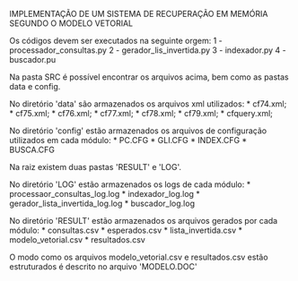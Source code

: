 IMPLEMENTAÇÃO DE UM SISTEMA DE RECUPERAÇÃO EM MEMÓRIA SEGUNDO O MODELO VETORIAL

Os códigos devem ser executados na seguinte orgem:
	1 - processador_consultas.py
	2 - gerador_lis_invertida.py
	3 - indexador.py
	4 - buscador.pu
	
Na pasta SRC é possível encontrar os arquivos acima, bem como as pastas data e config.

No diretório 'data' são armazenados os arquivos xml utilizados:
	* cf74.xml;
	* cf75.xml;
	* cf76.xml;
	* cf77.xml;
	* cf78.xml;
	* cf79.xml;
	* cfquery.xml;

No diretório 'config' estão armazenados os arquivos de configuração utilizados em cada módulo:
	* PC.CFG
	* GLI.CFG
	* INDEX.CFG
	* BUSCA.CFG
	
Na raiz existem duas pastas 'RESULT' e 'LOG'.

No diretório 'LOG' estão armazenados os logs de cada módulo:
	* processaor_consultas_log.log
	* indexador_log.log
	* gerador_lista_invertida_log.log
	* buscador_log.log
	
No diretório 'RESULT' estão armazenados os arquivos gerados por cada módulo:
	* consultas.csv
	* esperados.csv
	* lista_invertida.csv
	* modelo_vetorial.csv
	* resultados.csv
	
O modo como os arquivos modelo_vetorial.csv e resultados.csv estão estruturados é descrito no arquivo 'MODELO.DOC'	